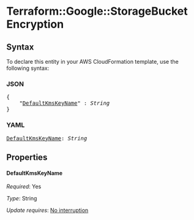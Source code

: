 # Terraform::Google::StorageBucket Encryption

## Syntax

To declare this entity in your AWS CloudFormation template, use the following syntax:

### JSON

<pre>
{
    "<a href="#defaultkmskeyname" title="DefaultKmsKeyName">DefaultKmsKeyName</a>" : <i>String</i>
}
</pre>

### YAML

<pre>
<a href="#defaultkmskeyname" title="DefaultKmsKeyName">DefaultKmsKeyName</a>: <i>String</i>
</pre>

## Properties

#### DefaultKmsKeyName

_Required_: Yes

_Type_: String

_Update requires_: [No interruption](https://docs.aws.amazon.com/AWSCloudFormation/latest/UserGuide/using-cfn-updating-stacks-update-behaviors.html#update-no-interrupt)

